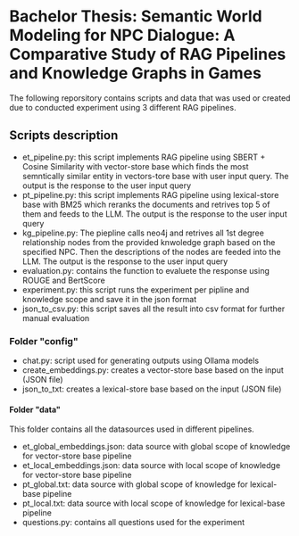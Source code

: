 # Bachelor Thesis: Semantic World Modeling for NPC Dialogue: A Comparative Study of RAG Pipelines and Knowledge Graphs in Games

The following reporsitory contains scripts and data that was used or created due to conducted experiment using 3 different RAG pipelines.

## Scripts description

- et_pipeline.py: this script implements RAG pipeline using SBERT + Cosine Similarity with vector-store base which finds the most semntically similar entity in vectors-tore base with user input query. The output is the response to the user input query
- pt_pipeline.py: this script implements RAG pipeline using lexical-store base with BM25 which reranks the documents and retrives top 5 of them and feeds to the LLM. The output is the response to the user input query
- kg_pipeline.py: The piepline calls neo4j and retrives all 1st degree relationship nodes from the provided knwoledge graph based on the specified NPC. Then the descriptions of the nodes are feeded into the LLM. The output is the response to the user input query
- evaluation.py: contains the function to evaluete the response using ROUGE and BertScore
- experiment.py: this script runs the experiment per pipline and knowledge scope and save it in the json format
- json_to_csv.py: this script saves all the result into csv format for further manual evaluation

### Folder "config"

- chat.py: script used for generating outputs using Ollama models
- create_embeddings.py: creates a vector-store base based on the input (JSON file)
- json_to_txt: creates a lexical-store base based on the input (JSON file)

#### Folder "data"
This folder contains all the datasources used in different pipelines.
- et_global_embeddings.json: data source with global scope of knowledge for vector-store base pipeline
- et_local_embeddings.json: data source with local scope of knowledge for vector-store base pipeline
- pt_global.txt: data source with global scope of knowledge for lexical-base pipeline
- pt_local.txt: data source with local scope of knowledge for lexical-base pipeline
- questions.py: contains all questions used for the experiment

